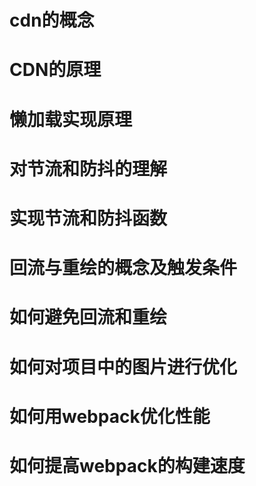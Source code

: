 # cdn的概念

# CDN的原理

# 懒加载实现原理

# 对节流和防抖的理解

# 实现节流和防抖函数

# 回流与重绘的概念及触发条件

# 如何避免回流和重绘

# 如何对项目中的图片进行优化

# 如何用webpack优化性能

# 如何提高webpack的构建速度